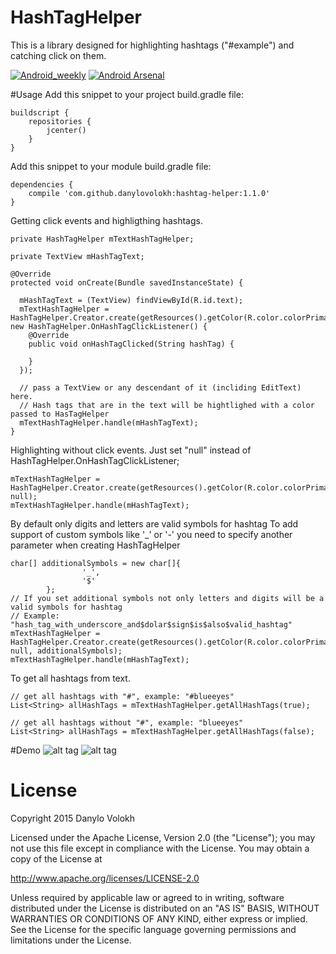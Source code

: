 # HashTagHelper
This is a library designed for highlighting hashtags ("#example") and catching click on them.

[![Android_weekly](https://img.shields.io/badge/Android%20Weekly-HashTagHelper-green.svg)](http://androidweekly.net/issues/issue-185)
[![Android Arsenal](https://img.shields.io/badge/Android%20Arsenal-HashTagHelper-green.svg?style=true)](https://android-arsenal.com/details/1/2953) 

#Usage
Add this snippet to your project build.gradle file:
```
buildscript {
    repositories {
        jcenter()
    }
}
```
Add this snippet to your module build.gradle file:

```
dependencies {
    compile 'com.github.danylovolokh:hashtag-helper:1.1.0'
}
```
Getting click events and highligthing hashtags.
```
private HashTagHelper mTextHashTagHelper;

private TextView mHashTagText;

@Override
protected void onCreate(Bundle savedInstanceState) {

  mHashTagText = (TextView) findViewById(R.id.text);
  mTextHashTagHelper = HashTagHelper.Creator.create(getResources().getColor(R.color.colorPrimary), new HashTagHelper.OnHashTagClickListener() {
    @Override
    public void onHashTagClicked(String hashTag) {
        
    }
  });
        
  // pass a TextView or any descendant of it (incliding EditText) here.
  // Hash tags that are in the text will be hightlighed with a color passed to HasTagHelper
  mTextHashTagHelper.handle(mHashTagText);
}
```
Highlighting without click events.
Just set "null" instead of HashTagHelper.OnHashTagClickListener;
```
mTextHashTagHelper = HashTagHelper.Creator.create(getResources().getColor(R.color.colorPrimary), null);
mTextHashTagHelper.handle(mHashTagText);
```
By default only digits and letters are valid symbols for hashtag
To add support of custom symbols like '_' or '-' you need to specify another parameter when creating HashTagHelper
```
char[] additionalSymbols = new char[]{
                '_',
                '$'
        };
// If you set additional symbols not only letters and digits will be a valid symbols for hashtag
// Example: "hash_tag_with_underscore_and$dolar$sign$is$also$valid_hashtag"
mTextHashTagHelper = HashTagHelper.Creator.create(getResources().getColor(R.color.colorPrimary), null, additionalSymbols);
mTextHashTagHelper.handle(mHashTagText);

```
To get all hashtags from text.
```
// get all hashtags with "#", example: "#blueeyes"
List<String> allHashTags = mTextHashTagHelper.getAllHashTags(true);

// get all hashtags without "#", example: "blueeyes"
List<String> allHashTags = mTextHashTagHelper.getAllHashTags(false);
```
#Demo
![alt tag](https://cloud.githubusercontent.com/assets/2686355/11998408/e6aa1f62-aaa6-11e5-911a-c598b6853862.gif) ![alt tag](https://cloud.githubusercontent.com/assets/2686355/11998409/e6aa3ed4-aaa6-11e5-9797-100a024659cc.gif)

# License

Copyright 2015 Danylo Volokh

Licensed under the Apache License, Version 2.0 (the "License");
you may not use this file except in compliance with the License.
You may obtain a copy of the License at

   http://www.apache.org/licenses/LICENSE-2.0

Unless required by applicable law or agreed to in writing, software
distributed under the License is distributed on an "AS IS" BASIS,
WITHOUT WARRANTIES OR CONDITIONS OF ANY KIND, either express or implied.
See the License for the specific language governing permissions and
limitations under the License.

